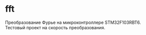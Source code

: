 # fft
Преобразование Фурье на микроконтроллере STM32F103RBT6.
Тестовый проект на скорость преобразования.
